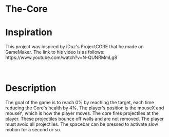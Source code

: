 # The-Core
<h1>Inspiration </h1>
<p>This project was inspired by iDoz's ProjectCORE that he made on GameMaker. The link to his video is as follows: https://www.youtube.com/watch?v=N-QUNRMmLg8 </p>
<br>
<h1>Description </h1>
<p>The goal of the game is to reach 0% by reaching the target, each time reducing the Core's health by 4%. The player's position is the mouseX and mouseY, which is how the player moves. The core fires projectiles at the player. These projectiles bounce off walls and are not removed. The player must avoid all projectiles. The spacebar can be pressed to activate slow motion for a second or so. </p>
